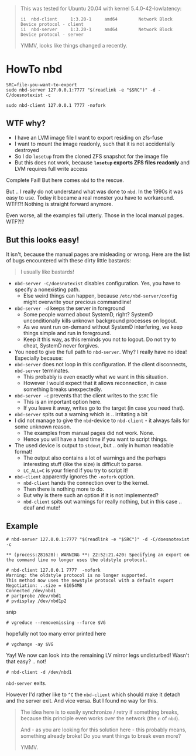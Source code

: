 > This was tested for Ubuntu 20.04 with kernel 5.4.0-42-lowlatency:
>
>     ii  nbd-client     1:3.20-1     amd64        Network Block Device protocol - client
>     ii  nbd-server     1:3.20-1     amd64        Network Block Device protocol - server
>
> YMMV, looks like things changed a recently.


# HowTo nbd

    SRC=file-you-want-to-export
    sudo nbd-server 127.0.0.1:7777 "$(readlink -e "$SRC")" -d -C/doesnotexist -c

    sudo nbd-client 127.0.0.1 7777 -nofork


## WTF why?

- I have an LVM image file I want to export residing on zfs-fuse
- I want to mount the image readonly, such that it is not accidentally destroyed
- So I do `losetup` from the cloned ZFS snapshot for the image file
- But this does not work, because **`losetup` exports ZFS files readonly** and LVM requires full write access

Complete Fail!  But here comes `nbd` to the rescue.

But .. I really do not understand what was done to `nbd`.  In the 1990s it was easy to use.
Today it became a real monster you have to workaround.  WTF!?!  Nothing is straight forward anymore.

Even worse, all the examples fail utterly.  Those in the local manual pages.  WTF?!?


## But this looks easy!

It isn't, because the manual pages are misleading or wrong.
Here are the list of bugs encountered with these dirty little bastards:

> I usually like bastards!

- `nbd-server -C/doesnotexist` disables configuration.  Yes, you have to specify a nonexisting path.
  - Else weird things can happen, because `/etc/nbd-server/config` might overwrite your precious commandline!
- `nbd-server -d` keeps the server in foreground
  - Some people warned about SystemD, right?  SystemD unconditionally kills unknown background processes on logout.
  - As we want run on-demand without SystemD interfering, we keep things simple and run in foreground.
  - Keep it this way, as this reminds you not to logout.  Do not try to cheat, SystemD never forgives.
- You need to give the full path to `nbd-server`.  Why?  I really have no idea!  Especially because:
- `nbd-server` does not loop in this configuration.  If the client disconnects, `nbd-server` terminates.
  - This probably is even exactly what we want in this situation.
  - However I would expect that it allows reconnection, in case something breaks unexpectedly.
- `nbd-server -c` prevents that the client writes to the `$SRC` file
  - This is an important option here.
  - If you leave it away, writes go to the target (in case you need that).
- `nbd-server` spits out a warning which is .. irritating a bit
- I did not manage to give the `nbd`-device to `nbd-client` - it always fails for some unknown reason.
  - The examples from manual pages did not work.  None.
  - Hence you will have a hard time if you want to script things.
- The used device is output to `stdout`, but .. only in human readable format!
  - The output also contains a lot of warnings and the perhaps interesting stuff (like the size) is difficult to parse.
  - `LC_ALL=C` is your friend if you try to script it!
- `nbd-client` apparently ignores the `-nofork` option.
  - `nbd-client` hands the connection over to the kernel.
  - Then there is nothing more to do.
  - But why is there such an option if it is not implemented?
  - `nbd-client` spits out warnings for really nothing, but in this case .. deaf and mute!


## Example

```
# nbd-server 127.0.0.1:7777 "$(readlink -e "$SRC")" -d -C/doesnotexist -c

** (process:281628): WARNING **: 22:52:21.420: Specifying an export on the command line no longer uses the oldstyle protocol.
```

```
# nbd-client 127.0.0.1 7777  -nofork                                                                                                 
Warning: the oldstyle protocol is no longer supported.                                                                                            
This method now uses the newstyle protocol with a default export                                                                                  
Negotiation: ..size = 61054MB                                                                                                                     
Connected /dev/nbd1                                                                                                                               
# partprobe /dev/nbd1
# pvdisplay /dev/nbd1p2
```
snip
```
# vgreduce --removemissing --force $VG
```
hopefully not too many error printed here
```
# vgchange -ay $VG
```
Yay!  We now can look into the remaining LV mirror legs undisturbed!  Wasn't that easy?  .. not!
```
# nbd-client -d /dev/nbd1
```

`nbd-server` exits.

However I'd rather like to `^C` the `nbd-client` which should make it detach and the server exit.
And vice versa.  But I found no way for this.

> The idea here is to easily synchronize / retry if something breaks,
> because this principle even works over the network (the `n` of `nbd`).
>
> And - as you are looking for this solution here - this probably means,
> something already broke!  Do you want things to break even more?
>
> YMMV.
